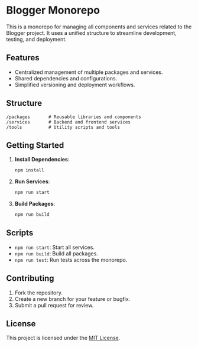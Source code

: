 # Blogger Monorepo

This is a monorepo for managing all components and services related to the Blogger project. It uses a unified structure to streamline development, testing, and deployment.

## Features

- Centralized management of multiple packages and services.
- Shared dependencies and configurations.
- Simplified versioning and deployment workflows.

## Structure

```
/packages       # Reusable libraries and components
/services       # Backend and frontend services
/tools          # Utility scripts and tools
```

## Getting Started

1. **Install Dependencies**:
    ```bash
    npm install
    ```

2. **Run Services**:
    ```bash
    npm run start
    ```

3. **Build Packages**:
    ```bash
    npm run build
    ```

## Scripts

- `npm run start`: Start all services.
- `npm run build`: Build all packages.
- `npm run test`: Run tests across the monorepo.

## Contributing

1. Fork the repository.
2. Create a new branch for your feature or bugfix.
3. Submit a pull request for review.

## License

This project is licensed under the [MIT License](LICENSE).